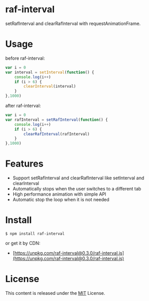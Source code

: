# raf-interval

setRafInterval and clearRafInterval with requestAnimationFrame.

# Usage

before raf-interval:

```js
var i = 0
var interval = setInterval(function() {
    console.log(i++)
    if (i > 6) {
        clearInterval(interval)
    }
},1000)
```

after raf-interval:

```js
var i = 0
var rafInterval = setRafInterval(function() {
    console.log(i++)
    if (i > 6) {
        clearRafInterval(rafInterval)
    }
},1000)
```

# Features

* Support setRafInterval and clearRafInterval like setInterval and clearInterval
* Automatically stops when the user switches to a different tab
* High performance animation with simple API
* Automatic stop the loop when it is not needed 

# Install 

```
$ npm install raf-interval
```

or get it by CDN:

* [https://unpkg.com/raf-interval@0.3.0/raf-interval.js](https://unpkg.com/raf-interval@0.3.0/raf-interval.js)


# License

This content is released under the [MIT](http://opensource.org/licenses/MIT) License.
